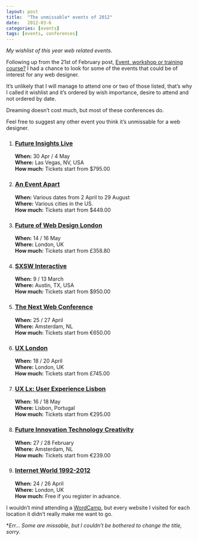 ```yaml
---
layout: post
title:  "The unmissable* events of 2012"
date:   2012-03-6
categories: [events]
tags: [events, conferences]
---
```

_My wishlist of this year web related events._

Following up from the 21st of February post, [Event, workshop or training course?](https://www.thatsmood.com/event-workshop-or-training-course/) I had a chance to look for some of the events that could be of interest for any web designer.

It’s unlikely that I will manage to attend one or two of those listed, that’s why I called it wishlist and it’s ordered by wish importance, desire to attend and not ordered by date.

Dreaming doesn’t cost much, but most of these conferences do.

Feel free to suggest any other event you think it’s unmissable for a web designer.

<ol>
    <li>
        <h3><a href="http://futureinsightslive.com/">Future Insights Live</a></h3>
        <strong>When:</strong> 30 Apr / 4 May<br>
        <strong>Where:</strong> Las Vegas, NV, USA<br>
        <strong>How much:</strong> Tickets start from &dollar;795.00
    </li>
    <li>
        <h3><a href="http://www.aneventapart.com/">An Event Apart</a></h3>
        <strong>When:</strong> Various dates from 2 April to 29 August<br>
        <strong>Where:</strong> Various cities in the US.<br>
        <strong>How much:</strong> Tickets start from &dollar;449.00
    </li>
    <li>
        <h3><a href="http://futureofwebdesign.com/london-2012/">Future of Web Design London</a></h3>
        <strong>When:</strong> 14 / 16 May<br>
        <strong>Where:</strong> London, UK<br>
        <strong>How much:</strong> Tickets start from &pound;358.80
    </li>
    <li>
        <h3><a href="http://sxsw.com/interactive">SXSW Interactive</a></h3>
        <strong>When:</strong> 9 / 13 March<br>
        <strong>Where:</strong> Austin, TX, USA<br>
        <strong>How much:</strong> Tickets start from &dollar;950.00
    </li>
    <li>
        <h3><a href="http://thenextweb.com/conference/">The Next Web Conference</a></h3>
        <strong>When:</strong> 25 / 27 April<br>
        <strong>Where:</strong> Amsterdam, NL<br>
        <strong>How much:</strong> Tickets start from &euro;650.00
    </li>
    <li>
        <h3><a href="http://2012.uxlondon.com/">UX London</a></h3>
        <strong>When:</strong> 18 / 20 April<br>
        <strong>Where:</strong> London, UK<br>
        <strong>How much:</strong> Tickets start from &pound;745.00
    </li>
    <li>
        <h3><a href="http://www.ux-lx.com/">UX Lx: User Experience Lisbon</a></h3>
        <strong>When:</strong> 16 / 18 May<br>
        <strong>Where:</strong> Lisbon, Portugal<br>
        <strong>How much:</strong> Tickets start from &euro;295.00
    </li>
    <li>
        <h3><a href="http://www.fitc.ca/events/about/?event=125">Future Innovation Technology Creativity</a></h3>
        <strong>When:</strong> 27 / 28 February<br>
        <strong>Where:</strong> Amsterdam, NL<br>
        <strong>How much:</strong> Tickets start from &euro;239.00
    </li>
    <li>
        <h3><a href="http://www.internetworld.co.uk/">Internet World 1992-2012</a></h3>
        <strong>When:</strong> 24 / 26 April<br>
        <strong>Where:</strong> London, UK<br>
        <strong>How much:</strong> Free if you register in advance.
    </li>
</ol>

I wouldn’t mind attending a [WordCamp](http://central.wordcamp.org/), but every website I visited for each location it didn’t really make me want to go.

*_Err… Some are missable, but I couldn’t be bothered to change the title, sorry._